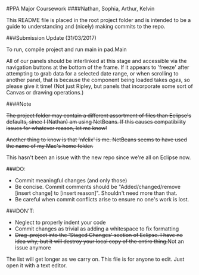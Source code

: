 #PPA Major Coursework
####Nathan, Sophia, Arthur, Kelvin

This README file is placed in the root project folder and is intended to be a guide to understanding and (nicely) making commits to the repo.

###Submission Update (31/03/2017)


To run, compile project and run main in pad.Main

All of our panels should be interlinked at this stage and accessible via the navigation buttons at the bottom of the frame. If it appears to 'freeze' after attempting to grab data for a selected date range, or when scrolling to another panel, that is because the component being loaded takes _ages_, so please give it time! (Not just Ripley, but panels that incorporate some sort of Canvas or drawing operations.)

####Note

<strike>The project folder may contain a different assortment of files than Eclipse's defaults, since I (Nathan) am using NetBeans. If this causes compatibility issues for whatever reason, let me know!</strike>

<strike>Another thing to know is that 'nfelix' is me. NetBeans seems to have used the name of my Mac's home folder.</strike>

This hasn't been an issue with the new repo since we're all on Eclipse now.

###DO:
* Commit meaningful changes (and only those)
* Be concise. Commit comments should be "Added/changed/remove [insert change] to [insert reason]". Shouldn't need more than that.
* Be careful when commit conflicts arise to ensure no one's work is lost.

###DON'T:
* Neglect to properly indent your code
* Commit changes as trivial as adding a whitespace to fix formatting
* <strike>Drag .project into the 'Staged Changes' section of Eclipse. I have no idea why, but it will destroy your local copy of the entire thing.</strike>Not an issue anymore

The list will get longer as we carry on. This file is for anyone to edit. Just open it with a text editor.